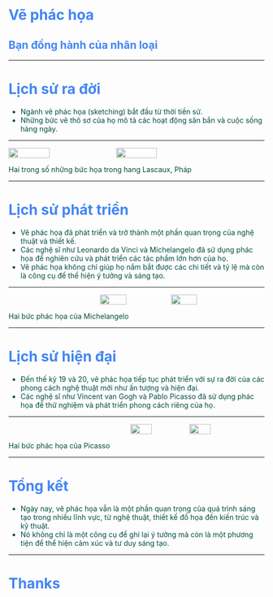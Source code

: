 <style>
    h1, h2 {
        color: #4285f4;
    }
</style>

# Vẽ phác họa

## Bạn đồng hành của nhân loại

---

<style>
    p {
        text-align: justify;
    }

    * {
        color: #ff6f00;
    }
</style>

# Lịch sử ra đời

-   Ngành vẽ phác họa (sketching) bắt đầu từ thời tiền sử.
-   Những bức vẽ thô sơ của họ mô tả các hoạt động săn bắn và cuộc sống hàng ngày.

---

<style>
    p {
        text-align: center;
    }
    * {
        color: #ff6f00;
    }
    img {
        /* height: 50%; */
        width: 50%;
    }
</style>

<div style="display: flex; gap: 10px;">

<img src="https://upload.wikimedia.org/wikipedia/commons/1/1e/Lascaux_painting.jpg">

<img src="https://upload.wikimedia.org/wikipedia/commons/4/40/Lascaux_II.jpg">

</div>

Hai trong số những bức họa trong hang Lascaux, Pháp

---

<style>
    p {
        text-align: justify;
    }

    * {
        color: #1b5e20;
    }
</style>

# Lịch sử phát triển

-   Vẽ phác họa đã phát triển và trở thành một phần quan trọng của nghệ thuật và thiết kế.
-   Các nghệ sĩ như Leonardo da Vinci và Michelangelo đã sử dụng phác họa để nghiên cứu và phát triển các tác phẩm lớn hơn của họ.
-   Vẽ phác họa không chỉ giúp họ nắm bắt được các chi tiết và tỷ lệ mà còn là công cụ để thể hiện ý tưởng và sáng tạo.

---

<style>
    p {
        text-align: center;
    }
    * {
        color: #1b5e20;
    }
    img {
        /* height: 50%; */
        width: 40%;
    }
</style>

<div style="display: flex; gap: 10px; margin-left:180px;">

<img src="https://www.italian-renaissance-art.com/images/Michelangelo-Cleopatra.jpg">

<img src="https://encrypted-tbn0.gstatic.com/images?q=tbn:ANd9GcQsoL7UUONZN9n32KoRSlKcl7RMUQyNm1i0CA&s">

</div>

Hai bức phác họa của Michelangelo

---

<style>
    p {
        text-align: justify;
    }

    * {
        color: #1a237e;
    }
</style>

# Lịch sử hiện đại

-   Đến thế kỷ 19 và 20, vẽ phác họa tiếp tục phát triển với sự ra đời của các phong cách nghệ thuật mới như ấn tượng và hiện đại.
-   Các nghệ sĩ như Vincent van Gogh và Pablo Picasso đã sử dụng phác họa để thử nghiệm và phát triển phong cách riêng của họ.

---

<style>
    p {
        text-align: center;
    }
    * {
        color: #1b5e20;
    }
    img {
        /* height: 50%; */
        width: 40%;
    }
</style>

<div style="display: flex; gap: 10px; margin-left:240px;">

<img src="https://static01.nyt.com/images/2023/10/18/multimedia/18sp-paris-picasso-inyt-02-pcqt/18sp-paris-picasso-inyt-02-pcqt-superJumbo.jpg">

<img src="https://mjdesignstudiosa.com/cdn/shop/products/L08.jpg?v=1645796013">

</div>

Hai bức phác họa của Picasso

---

<style>
    p {
        text-align: justify;
    }

    * {
        color: #4a148c;
    }
</style>

# Tổng kết

-   Ngày nay, vẽ phác họa vẫn là một phần quan trọng của quá trình sáng tạo trong nhiều lĩnh vực, từ nghệ thuật, thiết kế đồ họa đến kiến trúc và kỹ thuật.
-   Nó không chỉ là một công cụ để ghi lại ý tưởng mà còn là một phương tiện để thể hiện cảm xúc và tư duy sáng tạo.

---

<style>
    p {
        text-align: justify;
    }

    * {
        color: #004d40;
    }
</style>

# Thanks
